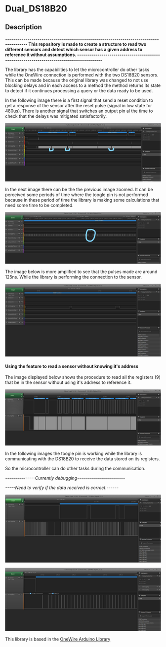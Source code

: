 # Dual_DS18B20
## **Description**
**---------------------------------------------------------------------------------------
This repository is made to create a structure to read two different sensors and detect which sensor has a given address to reference it without assumptions.
-----------------------------------------------------------------------------------------**

The library has the capabilities to let the microcontroller do other tasks while the OneWire connection is performed with the two DS18B20 sensors.
This can be made because the original library was changed to not use blocking delays and in each access to a method the method returns its state to detect if it continues processing a query or the data ready to be used.

In the following image there is a first signal that send a reset condition to get a response of the sensor after the reset pulse (signal in low state for 480us). There is another signal that switches an output pin al the time to check that the delays was mitigated satisfactorily.

![Library without non blocking delay](/RDM_IMAGES/OWCTest.jpg)

In the next image there can be the the previous image zoomed. It can be perceived some periods of time where the toogle pin is not performed because in these period of time the library is making some calculations that need some time to be completed.

![Library without non blocking delay1](/RDM_IMAGES/OWCTestZoomed1.jpg)

The image below is more amplified to see that the pulses made are around 125ns. While the library is performing the connection to the sensor.

![Library without non blocking delay2](/RDM_IMAGES/OWCTestZoomed2.jpeg)

#### Using the feature to read a sensor without knowing it's address


The image displayed below shows the procedure to read all the registers (9) that be in the sensor without using it's address to reference it. 

![ReadingAllRegs1](/RDM_IMAGES/ReadingAllRegs.jpeg)

In the following images the toogle pin is working while the library is communicating with the DS18B20 to receive the data stored on its registers.

So the microcontroller can do other tasks during the communication. 

*---------------Currently debugging------------------------*

*-----Need to verify if the data received is correct.------*

![ReadingAllRegs2](/RDM_IMAGES/ReadingAllRegsZoom1.jpeg)


![ReadingAllRegs3](/RDM_IMAGES/ReadingAllRegsZoom2.jpeg)






This library is based in the [OneWire Arduino Library](https://www.arduinolibraries.info/libraries/one-wire) 